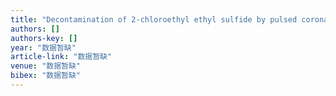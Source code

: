 ```yaml
---
title: "Decontamination of 2-chloroethyl ethyl sulfide by pulsed corona plasma"
authors: []
authors-key: []
year: "数据暂缺"
article-link: "数据暂缺"
venue: "数据暂缺"
bibex: "数据暂缺"
---
```

